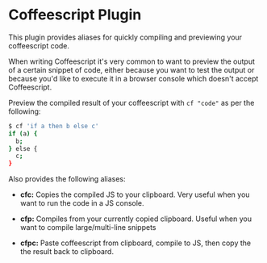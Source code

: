 # Coffeescript Plugin

This plugin provides aliases for quickly compiling and previewing your
coffeescript code.

When writing Coffeescript it's very common to want to preview the output of a
certain snippet of code, either because you want to test the output or because
you'd like to execute it in a browser console which doesn't accept Coffeescript.

Preview the compiled result of your coffeescript with `cf "code"` as per the
following:

```zsh
$ cf 'if a then b else c'
if (a) {
  b;
} else {
  c;
}
```

Also provides the following aliases:

-   **cfc:** Copies the compiled JS to your clipboard. Very useful when you want
    to run the code in a JS console.

-   **cfp:** Compiles from your currently copied clipboard. Useful when you want
    to compile large/multi-line snippets

-   **cfpc:** Paste coffeescript from clipboard, compile to JS, then copy the
    the result back to clipboard.
